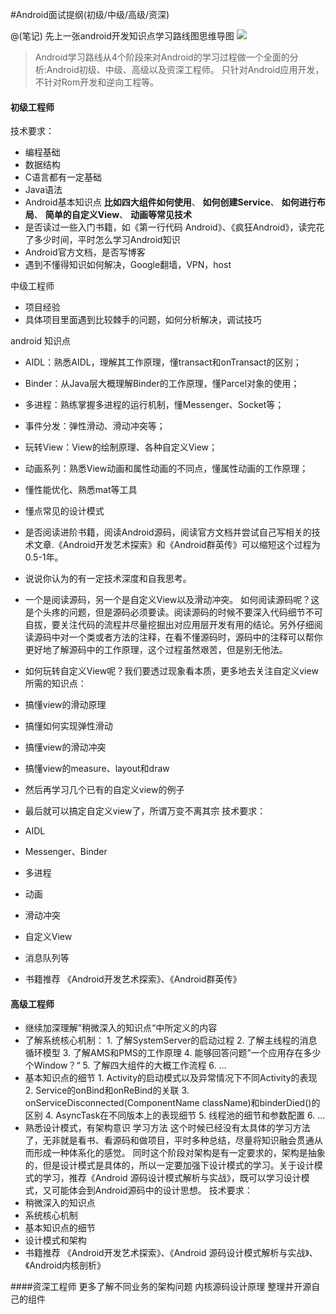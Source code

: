 #Android面试提纲(初级/中级/高级/资深)

@(笔记)
先上一张android开发知识点学习路线图思维导图
![](http://images2015.cnblogs.com/blog/47685/201610/47685-20161017144827185-112405259.jpg)

>Android学习路线从4个阶段来对Android的学习过程做一个全面的分析:Android初级、中级、高级以及资深工程师。
>只针对Android应用开发，不针对Rom开发和逆向工程等。

#### **初级工程师**
技术要求：
- 编程基础
- 数据结构
- C语言都有一定基础
- Java语法
- Android基本知识点
**比如四大组件如何使用**、
**如何创建Service**、
**如何进行布局**、
**简单的自定义View**、
**动画等常见技术**
- 是否读过一些入门书籍，如《第一行代码 Android》、《疯狂Android》，读完花了多少时间，平时怎么学习Android知识
- Android官方文档，是否写博客
- 遇到不懂得知识如何解决，Google翻墙，VPN，host

中级工程师
- 项目经验
- 具体项目里面遇到比较棘手的问题，如何分析解决，调试技巧

android 知识点
- AIDL：熟悉AIDL，理解其工作原理，懂transact和onTransact的区别；
- Binder：从Java层大概理解Binder的工作原理，懂Parcel对象的使用；
- 多进程：熟练掌握多进程的运行机制，懂Messenger、Socket等；
- 事件分发：弹性滑动、滑动冲突等；
- 玩转View：View的绘制原理、各种自定义View；
- 动画系列：熟悉View动画和属性动画的不同点，懂属性动画的工作原理；
- 懂性能优化、熟悉mat等工具
- 懂点常见的设计模式

- 是否阅读进阶书籍，阅读Android源码，阅读官方文档并尝试自己写相关的技术文章.《Android开发艺术探索》和《Android群英传》可以缩短这个过程为0.5-1年。
- 说说你认为的有一定技术深度和自我思考。
- 一个是阅读源码，另一个是自定义View以及滑动冲突。
如何阅读源码呢？这是个头疼的问题，但是源码必须要读。阅读源码的时候不要深入代码细节不可自拔，要关注代码的流程并尽量挖掘出对应用层开发有用的结论。另外仔细阅读源码中对一个类或者方法的注释，在看不懂源码时，源码中的注释可以帮你更好地了解源码中的工作原理，这个过程虽然艰苦，但是别无他法。

- 如何玩转自定义View呢？我们要透过现象看本质，更多地去关注自定义view所需的知识点：
- 搞懂view的滑动原理
- 搞懂如何实现弹性滑动
- 搞懂view的滑动冲突
- 搞懂view的measure、layout和draw
- 然后再学习几个已有的自定义view的例子
- 最后就可以搞定自定义view了，所谓万变不离其宗
技术要求：
- AIDL
- Messenger、Binder
- 多进程
- 动画
- 滑动冲突
- 自定义View
- 消息队列等
- 书籍推荐
《Android开发艺术探索》、《Android群英传》

#### 高级工程师
- 继续加深理解”稍微深入的知识点“中所定义的内容
- 了解系统核心机制：
1\. 了解SystemServer的启动过程
2\. 了解主线程的消息循环模型
3\. 了解AMS和PMS的工作原理
4\. 能够回答问题”一个应用存在多少个Window？“
5\. 了解四大组件的大概工作流程
6\. …
- 基本知识点的细节
1\. Activity的启动模式以及异常情况下不同Activity的表现
2\. Service的onBind和onReBind的关联
3\. onServiceDisconnected(ComponentName className)和binderDied()的区别
4\. AsyncTask在不同版本上的表现细节
5\. 线程池的细节和参数配置
6\. …
- 熟悉设计模式，有架构意识
学习方法
这个时候已经没有太具体的学习方法了，无非就是看书、看源码和做项目，平时多种总结，尽量将知识融会贯通从而形成一种体系化的感觉。
同时这个阶段对架构是有一定要求的，架构是抽象的，但是设计模式是具体的，所以一定要加强下设计模式的学习。关于设计模式的学习，推荐《Android 源码设计模式解析与实战》，既可以学习设计模式，又可能体会到Android源码中的设计思想。
技术要求：
- 稍微深入的知识点
- 系统核心机制
- 基本知识点的细节
- 设计模式和架构
- 书籍推荐
《Android开发艺术探索》、《Android 源码设计模式解析与实战》、《Android内核剖析》

####资深工程师
更多了解不同业务的架构问题
内核源码设计原理
整理并开源自己的组件
